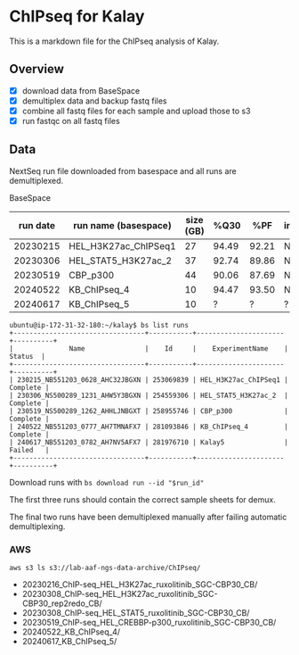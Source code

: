 <!-- markdownlint-disable MD013 -->

# ChIPseq for Kalay

This is a markdown file for the ChIPseq analysis of Kalay.

## Overview

- [x] download data from BaseSpace
- [x] demultiplex data and backup fastq files
- [x] combine all fastq files for each sample and upload those to s3
- [x] run fastqc on all fastq files

## Data

NextSeq run file downloaded from basespace and all runs are demultiplexed.

BaseSpace

| run date | run name (basespace) | size (GB) | %Q30  | %PF   | instrument | flow cell ID |
| -------- | -------------------- | --------- | ----- | ----- | ---------- | ------------ |
| 20230215 | HEL_H3K27ac_ChIPSeq1 | 27        | 94.49 | 92.21 | NB551203   | HC32JBGXN    |
| 20230306 | HEL_STAT5_H3K27ac_2  | 37        | 92.74 | 89.86 | NS500289   | HW5Y3BGXN    |
| 20230519 | CBP_p300             | 44        | 90.06 | 87.69 | NS500289   | HHLJNBGXT    |
| 20240522 | KB_ChIPseq_4         | 10        | 94.47 | 93.50 | NB551203   | H7TMNAFX7    |
| 20240617 | KB_ChIPseq_5         | 10        | ?     | ?     | ?          | ?            |

```plaintext
ubuntu@ip-172-31-32-180:~/kalay$ bs list runs
+---------------------------------+-----------+----------------------+----------+
|              Name               |    Id     |    ExperimentName    |  Status  |
+---------------------------------+-----------+----------------------+----------+
| 230215_NB551203_0628_AHC32JBGXN | 253069839 | HEL_H3K27ac_ChIPSeq1 | Complete |
| 230306_NS500289_1231_AHW5Y3BGXN | 254559306 | HEL_STAT5_H3K27ac_2  | Complete |
| 230519_NS500289_1262_AHHLJNBGXT | 258955746 | CBP_p300             | Complete |
| 240522_NB551203_0777_AH7TMNAFX7 | 281093846 | KB_ChIPseq_4         | Complete |
| 240617_NB551203_0782_AH7NV5AFX7 | 281976710 | Kalay5               | Failed   |
+---------------------------------+-----------+----------------------+----------+
```

Download runs with `bs download run --id "$run_id"`

The first three runs should contain the correct sample sheets for demux.

The final two runs have been demultiplexed manually after failing automatic demultiplexing.

### AWS

`aws s3 ls s3://lab-aaf-ngs-data-archive/ChIPseq/`

- 20230216_ChIP-seq_HEL_H3K27ac_ruxolitinib_SGC-CBP30_CB/
- 20230308_ChIP-seq_HEL_H3K27ac_ruxolitinib_SGC-CBP30_rep2redo_CB/
- 20230308_ChIP-seq_HEL_STAT5_ruxolitinib_SGC-CBP30_CB/
- 20230519_ChIP-seq_HEL_CREBBP-p300_ruxolitinib_SGC-CBP30_CB/
- 20240522_KB_ChIPseq_4/
- 20240617_KB_ChIPseq_5/
